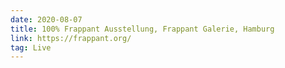 ```yaml
---
date: 2020-08-07
title: 100% Frappant Ausstellung, Frappant Galerie, Hamburg
link: https://frappant.org/
tag: Live
---
```

